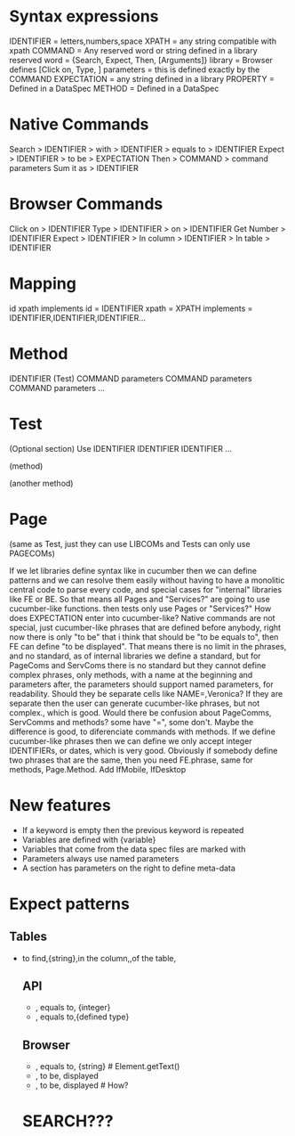 # Syntax expressions
IDENTIFIER = letters,numbers,space
XPATH = any string compatible with xpath
COMMAND = Any reserved word or string defined in a library
reserved word = {Search, Expect, Then, [Arguments]}
library = Browser defines [Click on, Type, ]
parameters = this is defined exactly by the COMMAND
EXPECTATION = any string defined in a library
PROPERTY = Defined in a DataSpec
METHOD = Defined in a DataSpec

# Native Commands
Search > IDENTIFIER > with > IDENTIFIER > equals to > IDENTIFIER
Expect > IDENTIFIER > to be > EXPECTATION
Then > COMMAND > command parameters
Sum it as > IDENTIFIER

# Browser Commands
Click on > IDENTIFIER
Type > IDENTIFIER > on > IDENTIFIER
Get Number > IDENTIFIER
Expect > IDENTIFIER > In column > IDENTIFIER > In table > IDENTIFIER

# Mapping
id  xpath   implements
id = IDENTIFIER
xpath = XPATH
implements = IDENTIFIER,IDENTIFIER,IDENTIFIER...

# Method
IDENTIFIER (Test)
    COMMAND parameters
    COMMAND parameters
    COMMAND parameters
    ...

# Test
(Optional section)
Use IDENTIFIER
    IDENTIFIER
    IDENTIFIER
    ...

(method)

(another method)

# Page
(same as Test, just they can use LIBCOMs and Tests can only use PAGECOMs)


If we let libraries define syntax like in cucumber then we can define patterns and we can resolve them easily without having to have a monolitic central code to parse every code, and special cases for "internal" libraries like FE or BE.
So that means all Pages and "Services?" are going to use cucumber-like functions. then tests only use Pages or "Services?"
How does EXPECTATION enter into cucumber-like? Native commands are not special, just cucumber-like phrases that are defined before anybody, right now there is only "to be" that i think that should be "to be equals to", then FE can define "to be displayed". That means there is no limit in the phrases, and no standard, as of internal libraries we define a standard, but for PageComs and ServComs there is no standard but they cannot define complex phrases, only methods, with a name at the beginning and parameters after, the parameters should support named parameters, for readability. Should they be separate cells like NAME=,Veronica? If they are separate then the user can generate cucumber-like phrases, but not complex., which is good. Would there be confusion about PageComms, ServComms and methods? some have "=", some don't. Maybe the difference is good, to diferenciate commands with methods.
If we define cucumber-like phrases then we can define we only accept integer IDENTIFIERs, or dates, which is very good.
Obviously if somebody define two phrases that are the same, then you need FE.phrase, same for methods, Page.Method.
Add IfMobile, IfDesktop


# New features
* If a keyword is empty then the previous keyword is repeated
* Variables are defined with {variable}
* Variables that come from the data spec files are marked with <variable>
* Parameters always use named parameters
* A section has parameters on the right to define meta-data


# Expect patterns
## Tables
* to find,{string},in the column,<Column>,of the table,<Table>

## API
* <Status code>, equals to, {integer}
* <Extracted>, equals to,{defined type}

## Browser
* <Element>, equals to, {string}  # Element.getText()
* <Element>, to be, displayed
* <Page>, to be, displayed  # How?

# SEARCH???
